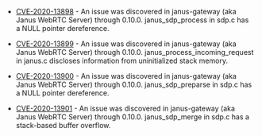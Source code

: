- [CVE-2020-13898](https://nvd.nist.gov/vuln/detail/CVE-2020-13898) - An issue was discovered in janus-gateway (aka Janus WebRTC Server) through 0.10.0. janus_sdp_process in sdp.c has a NULL pointer dereference.

- [CVE-2020-13899](https://nvd.nist.gov/vuln/detail/CVE-2020-13899) - An issue was discovered in janus-gateway (aka Janus WebRTC Server) through 0.10.0. janus_process_incoming_request in janus.c discloses information from uninitialized stack memory.

- [CVE-2020-13900](https://nvd.nist.gov/vuln/detail/CVE-2020-13900) - An issue was discovered in janus-gateway (aka Janus WebRTC Server) through 0.10.0. janus_sdp_preparse in sdp.c has a NULL pointer dereference.

- [CVE-2020-13901](https://nvd.nist.gov/vuln/detail/CVE-2020-13901) - An issue was discovered in janus-gateway (aka Janus WebRTC Server) through 0.10.0. janus_sdp_merge in sdp.c has a stack-based buffer overflow.